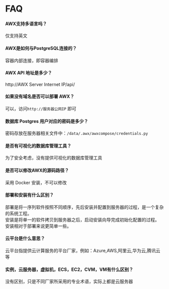 # FAQ

#### AWX支持多语言吗？

仅支持英文 

#### AWX是如何与PostgreSQL连接的？

容器内部连接，即容器编排

#### AWX API 地址是多少？

http://AWX Server Internet IP/api/

#### 如果没有域名是否可以部署 AWX？

可以，访问`http://服务器公网IP` 即可

#### 数据库 Postgres 用户对应的密码是多少？

密码存放在服务器相关文件中：`/data/.awx/awxcompose/credentials.py`

#### 是否有可视化的数据库管理工具？

为了安全考虑，没有提供可视化的数据库管理工具

#### 是否可以修改AWX的源码路径？

采用 Docker 安装，不可以修改

#### 部署和安装有什么区别？

部署是将一序列软件按照不同顺序，先后安装并配置到服务器的过程，是一个复杂的系统工程。  
安装是将单一的软件拷贝到服务器之后，启动安装向导完成初始化配置的过程。  
安装相对于部署来说更简单一些。 

#### 云平台是什么意思？

云平台指提供云计算服务的平台厂家，例如：Azure,AWS,阿里云,华为云,腾讯云等

#### 实例，云服务器，虚拟机，ECS，EC2，CVM，VM有什么区别？

没有区别，只是不同厂家所采用的专业术语，实际上都是云服务器